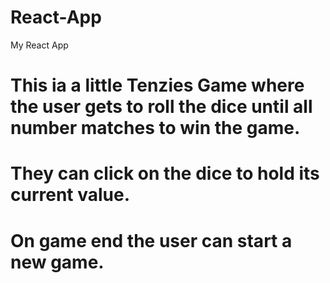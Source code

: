 # React-App
My React App
# This ia a little Tenzies Game where the user gets to roll the dice until all number matches to win the game.
# They can click on the dice to hold its current value.
# On game end the user can start a new game.
